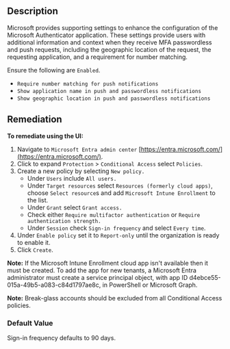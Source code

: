 ## Description

Microsoft provides supporting settings to enhance the configuration of the Microsoft Authenticator application. These settings provide users with additional information and context when they receive MFA passwordless and push requests, including the geographic location of the request, the requesting application, and a requirement for number matching.

Ensure the following are `Enabled`.

- `Require number matching for push notifications`
- `Show application name in push and passwordless notifications`
- `Show geographic location in push and passwordless notifications`

## Remediation

**To remediate using the UI:**

1. Navigate to `Microsoft Entra admin center` [https://entra.microsoft.com/](https://entra.microsoft.com/).
2. Click to expand `Protection` > `Conditional Access` select `Policies`.
3. Create a new policy by selecting `New policy.`
   - Under `Users` include `All users.`
   - Under `Target resources` select `Resources (formerly cloud apps)`, choose `Select resource`s and add `Microsoft Intune Enrollment` to the list.
   - Under `Grant` select `Grant access.`
   - Check either `Require multifactor authentication` or `Require authentication strength.`
   - Under `Session` check `Sign-in frequency` and select `Every time`.
4. Under `Enable policy` set it to `Report-only` until the organization is ready to enable it.
5. Click `Create`.

**Note:** If the Microsoft Intune Enrollment cloud app isn't available then it must be created. To add the app for new tenants, a Microsoft Entra administrator must create a service principal object, with app ID d4ebce55-015a-49b5-a083-c84d1797ae8c, in PowerShell or Microsoft Graph.

**Note:** Break-glass accounts should be excluded from all Conditional Access policies.

### Default Value

Sign-in frequency defaults to 90 days.